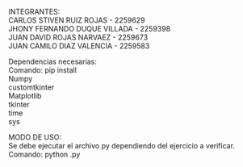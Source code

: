INTEGRANTES:  
CARLOS STIVEN RUIZ ROJAS - 2259629   
JHONY FERNANDO DUQUE VILLADA - 2259398  
JUAN DAVID ROJAS NARVAEZ - 2259673  
JUAN CAMILO DIAZ VALENCIA - 2259583  
 
Dependencias necesarias:  
Comando: pip install <dependencia>   
Numpy    
customtkinter  
Matplotlib  
tkinter  
time  
sys  

MODO DE USO:  
Se debe ejecutar el archivo py dependiendo del ejercicio a verificar.
Comando: python <archivo>.py  



  
